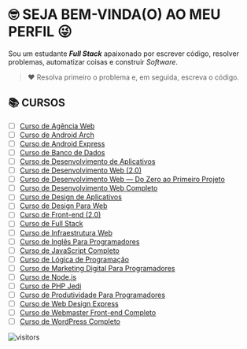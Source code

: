 <!-- TÍTULO PRINCIPAL -->

# :nerd_face: **SEJA BEM-VINDA(O) AO MEU PERFIL** :stuck_out_tongue_winking_eye:

<!-- DESCRIÇÃO -->

Sou um estudante __*Full Stack*__ apaixonado por escrever código, resolver problemas, automatizar coisas e construir _Software_.

<!-- CITAÇÕES -->

> :heart: Resolva primeiro o problema e, em seguida, escreva o código.
> 
<!-- CONTATOS -->

<!-- CURSOS -->

## :books: **CURSOS**

- [ ] [Curso de Agência Web](https://github.com/Devsgeeknerd/curso-de-agencia-web "Ir Para o Curso")
- [ ] [Curso de Android Arch](https://github.com/Devsgeeknerd/curso-de-android-arch "Ir Para o Curso")
- [ ] [Curso de Android Express](https://github.com/Devsgeeknerd/curso-de-android-express "Ir Para o Curso")
- [ ] [Curso de Banco de Dados](https://github.com/Devsgeeknerd/curso-de-banco-de-dados "Ir Para o Curso")
- [ ] [Curso de Desenvolvimento de Aplicativos](https://github.com/Devsgeeknerd/curso-de-desenvolvimento-de-aplicativos "Ir Para o Curso")
- [ ] [Curso de Desenvolvimento Web (2.0)](https://github.com/Devsgeeknerd/curso-de-desenvolvimento-web-2.0 "Ir Para o Curso")
- [ ] [Curso de Desenvolvimento Web — Do Zero ao Primeiro Projeto](https://github.com/Devsgeeknerd/curso-de-desenvolvimento-web-do-zero-ao-primeiro-projeto "Ir Para o Curso")
- [ ] [Curso de Desenvolvimento Web Completo](https://github.com/Devsgeeknerd/curso-de-desenvolvimento-web-completo "Ir Para o Curso")
- [ ] [Curso de Design de Aplicativos](https://github.com/Devsgeeknerd/curso-de-design-de-aplicativos "Ir Para o Curso")
- [ ] [Curso de Design Para Web](https://github.com/Devsgeeknerd/curso-de-design-para-web "Ir Para o Curso")
- [ ] [Curso de Front-end (2.0)](https://github.com/Devsgeeknerd/curso-de-front-end-2.0 "Ir Para o Curso")
- [ ] [Curso de Full Stack](https://github.com/Devsgeeknerd/curso-de-full-stack "Ir Para o Curso")
- [ ] [Curso de Infraestrutura Web](https://github.com/Devsgeeknerd/curso-de-infraestrutura-web "Ir Para o Curso")
- [ ] [Curso de Inglês Para Programadores](https://github.com/Devsgeeknerd/curso-de-ingles-para-programadores "Ir Para o Curso")
- [ ] [Curso de JavaScript Completo](https://github.com/Devsgeeknerd/curso-de-javascript-completo "Ir Para o Curso")
- [ ] [Curso de Lógica de Programação](https://github.com/Devsgeeknerd/curso-de-logica-de-programacao "Ir Para o Curso")
- [ ] [Curso de Marketing Digital Para Programadores](https://github.com/Devsgeeknerd/curso-de-marketing-digital-para-programadores "Ir Para o Curso")
- [ ] [Curso de Node.js](https://github.com/Devsgeeknerd/curso-de-node.js "Ir Para o Curso")
- [ ] [Curso de PHP Jedi](https://github.com/Devsgeeknerd/curso-de-php-jedi "Ir Para o Curso")
- [ ] [Curso de Produtividade Para Programadores](https://github.com/Devsgeeknerd/curso-de-produtividade-para-programadores "Ir Para o Curso")
- [ ] [Curso de Web Design Express](https://github.com/Devsgeeknerd/curso-de-web-design-express "Ir Para o Curso")
- [ ] [Curso de Webmaster Front-end Completo](https://github.com/Devsgeeknerd/curso-de-webmaster-front-end-completo "Ir Para o Curso")
- [ ] [Curso de WordPress Completo](https://github.com/Devsgeeknerd/curso-de-wordpress-completo "Ir Para o Curso")

<!-- PROJETOS DOS CURSOS -->

<!-- LINGUAGENS DE PROGRAMAÇÃO -->

<!-- FRAMEWORKS -->

<!-- BIBLIOTECAS -->

<!-- FERRAMENTAS -->

<!-- ESTATÍSTICAS DO GIHUB -->

<!-- RANK DAS LINGUAGENS -->

<!-- CONTADOR DE VISITAS -->

![visitors](https://visitor-badge.glitch.me/badge?page_id=Devsgeeknerd.Devsgeeknerd "Total de Visitas")
